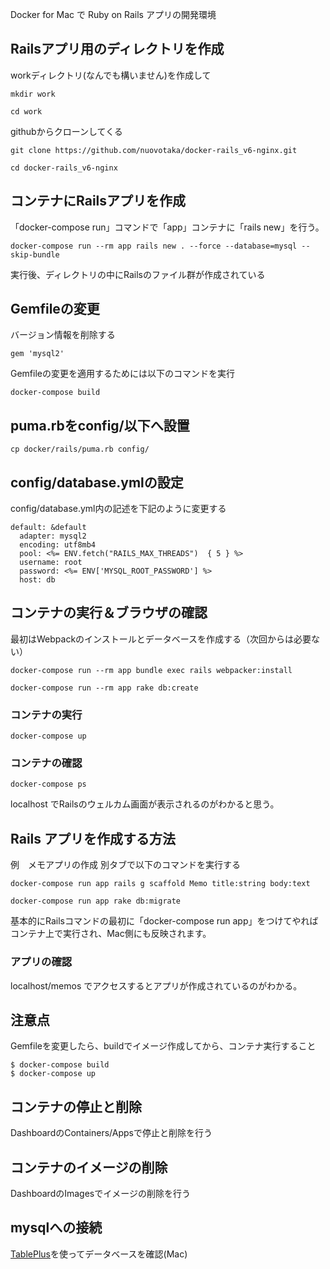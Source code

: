 Docker for Mac で Ruby on Rails アプリの開発環境

## Railsアプリ用のディレクトリを作成
workディレクトリ(なんでも構いません)を作成して
```
mkdir work
```
```
cd work
```
githubからクローンしてくる
```
git clone https://github.com/nuovotaka/docker-rails_v6-nginx.git
```
```
cd docker-rails_v6-nginx
```

## コンテナにRailsアプリを作成

「docker-compose run」コマンドで「app」コンテナに「rails new」を行う。
```
docker-compose run --rm app rails new . --force --database=mysql --skip-bundle
```
実行後、ディレクトリの中にRailsのファイル群が作成されている

## Gemfileの変更

バージョン情報を削除する
```
gem 'mysql2'
```

Gemfileの変更を適用するためには以下のコマンドを実行
```
docker-compose build
```

## puma.rbをconfig/以下へ設置
```
cp docker/rails/puma.rb config/
```

## config/database.ymlの設定

config/database.yml内の記述を下記のように変更する
```
default: &default
  adapter: mysql2
  encoding: utf8mb4
  pool: <%= ENV.fetch("RAILS_MAX_THREADS")  { 5 } %>
  username: root
  password: <%= ENV['MYSQL_ROOT_PASSWORD'] %>
  host: db

```

## コンテナの実行＆ブラウザの確認

最初はWebpackのインストールとデータベースを作成する（次回からは必要ない）
```
docker-compose run --rm app bundle exec rails webpacker:install
```
```
docker-compose run --rm app rake db:create
```

### コンテナの実行

```
docker-compose up
```

### コンテナの確認

```
docker-compose ps
```

localhost でRailsのウェルカム画面が表示されるのがわかると思う。

## Rails アプリを作成する方法

例　メモアプリの作成
別タブで以下のコマンドを実行する
```
docker-compose run app rails g scaffold Memo title:string body:text
```
```
docker-compose run app rake db:migrate
```

基本的にRailsコマンドの最初に「docker-compose run app」をつけてやればコンテナ上で実行され、Mac側にも反映されます。

### アプリの確認

localhost/memos でアクセスするとアプリが作成されているのがわかる。

## 注意点

Gemfileを変更したら、buildでイメージ作成してから、コンテナ実行すること
```
$ docker-compose build
$ docker-compose up
```

## コンテナの停止と削除
DashboardのContainers/Appsで停止と削除を行う

## コンテナのイメージの削除
DashboardのImagesでイメージの削除を行う

## mysqlへの接続
[TablePlus](https://tableplus.com/)を使ってデータベースを確認(Mac)

